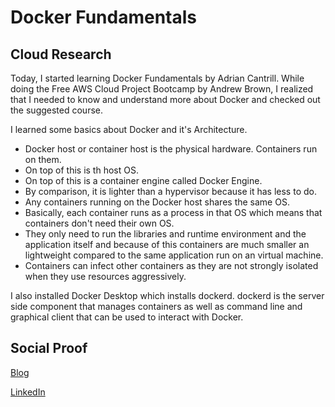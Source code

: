 # Docker Fundamentals

## Cloud Research

Today, I started learning Docker Fundamentals by Adrian Cantrill. While doing the Free AWS Cloud Project Bootcamp by Andrew Brown, I realized that I needed to know and understand more about Docker and checked out the suggested course.

I learned some basics about Docker and it's Architecture. 
- Docker host or container host is the physical hardware. Containers run on them.
- On top of this is th host OS.
- On top of this is a container engine called Docker Engine.
- By comparison, it is lighter than a hypervisor because it has less to do.
- Any containers running on the Docker host shares the same OS.
- Basically, each container runs as a process in that OS which means that containers don't need their own OS.
- They only need to run the libraries and runtime environment and the application itself and because of this containers are much smaller an lightweight compared to the same application run on an virtual machine.
- Containers can infect other containers as they are not strongly isolated when they use resources aggressively.

I also installed Docker Desktop which installs dockerd. dockerd is the server side component that manages containers as well as command line and graphical client that can be used to interact with Docker.

## Social Proof

[Blog](https://dev.to/aaditunni/docker-fundamentals-3174)

[LinkedIn](https://www.linkedin.com/posts/aaditunni_100daysofcloud-aws-cloud-activity-7036471985572356097-BrIN?utm_source=share&utm_medium=member_desktop)
